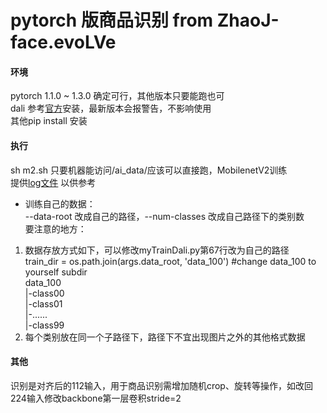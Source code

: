 # pytorch 版商品识别 from ZhaoJ-face.evoLVe  
#### 环境  
pytorch 1.1.0 ~ 1.3.0 确定可行，其他版本只要能跑也可  
dali 参考[官方](https://docs.nvidia.com/deeplearning/sdk/dali-developer-guide/docs/installation.html)安装，最新版本会报警告，不影响使用  
其他pip install 安装  
#### 执行  
sh m2.sh  只要机器能访问/ai_data/应该可以直接跑，MobilenetV2训练  
提供[log文件](backup/MobileV2_03_12-16_29.log) 以供参考  
- 训练自己的数据：  
--data-root 改成自己的路径，--num-classes 改成自己路径下的类别数  
要注意的地方：  
1. 数据存放方式如下，可以修改myTrainDali.py第67行改为自己的路径  
   train_dir = os.path.join(args.data_root, 'data_100') #change data_100 to yourself subdir  
data_100  
|-class00  
|-class01  
|-......  
|-class99  
2. 每个类别放在同一个子路径下，路径下不宜出现图片之外的其他格式数据

####  其他  
识别是对齐后的112输入，用于商品识别需增加随机crop、旋转等操作，如改回224输入修改backbone第一层卷积stride=2  

